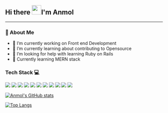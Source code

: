 ## Hi there <img src="https://raw.githubusercontent.com/MartinHeinz/MartinHeinz/master/wave.gif" width="30px">I'm Anmol
---

### 📝 About Me

- 🔭 I’m currently working on Front end Development
- 🔗 I’m currently learning about contributing to Opensource 
- 🤔 I’m looking for help with learning Ruby on Rails
- 📑 Currently learning MERN stack 

### Tech Stack 💻
 ![](https://img.shields.io/badge/-++-informational?style=flat&logo=C&logoColor=white&color=blue)  ![](https://img.shields.io/badge/-Python-informational?style=flat&logo=python&logoColor=white&color=green)  ![](https://img.shields.io/badge/-HTML5-informational?style=flat&logo=HTML5&logoColor=white&color=orange) ![](https://img.shields.io/badge/-CSS3-informational?style=flat&logo=CSS3&logoColor=white&color=blue) ![](https://img.shields.io/badge/-JavaScript-informational?style=flat&logo=JavaScript&logoColor=white&color=EFD81D) ![](https://img.shields.io/badge/-Bootstrap-informational?style=flat&logo=Bootstrap&logoColor=white&color=purple) ![](https://img.shields.io/badge/-Git-informational?style=flat&logo=Git&logoColor=white&color=important) ![](https://img.shields.io/badge/-Github-informational?style=flat&logo=Github&logoColor=white&color=black) ![](https://img.shields.io/badge/-Less-informational?style=flat&logo=Less&logoColor=white&color=blue) ![](https://img.shields.io/badge/-Scss-informational?style=flat&logo=Sass&logoColor=purple&color=pink) ![](	https://img.shields.io/badge/MySQL-00000F?style=flat&logo=mysql&logoColor=white) 
 

 [![Anmol's GitHub stats](https://github-readme-stats.vercel.app/api?username=anmolkohli13&theme=blue-green&count_private)](https://github.com/anmolkohli13/github-readme-stats)

[![Top Langs](https://github-readme-stats.vercel.app/api/top-langs/?username=anmolkohli13&layout=compact&theme=blue-green&count_private)](https://github.com/anmolkohli13/github-readme-stats)


<!-- ### Connect with me


You can find me on on ![]([https://img.shields.io/badge/LinkedIn-0077B5?style=flat&logo=linkedin&logoColor=white])
 -->
<!-- Icons -->

<!--[1.2]: http://i.imgur.com/wWzX9uB.png (twitter icon without padding)
[2.2]: -->
<!-- Links to your social media accounts -->


[2]: https://www.linkedin.com/in/anmolkohli13/-->
